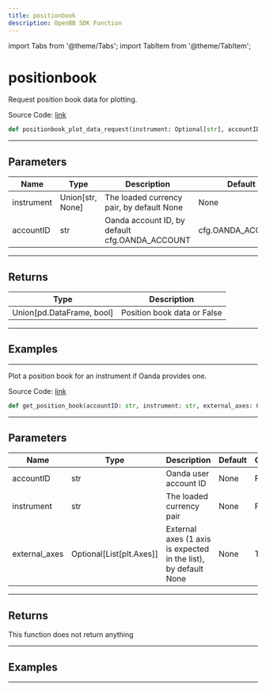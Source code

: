 ```yaml
---
title: positionbook
description: OpenBB SDK Function
---
```


import Tabs from '@theme/Tabs';
import TabItem from '@theme/TabItem';

# positionbook

<Tabs>
<TabItem value="model" label="Model" default>

Request position book data for plotting.

Source Code: [link](https://github.com/OpenBB-finance/OpenBBTerminal/tree/main/openbb_terminal/forex/oanda/oanda_model.py#L182)

```python
def positionbook_plot_data_request(instrument: Optional[str], accountID: str) -> None
```
---

## Parameters

| Name | Type | Description | Default | Optional |
| ---- | ---- | ----------- | ------- | -------- |
| instrument | Union[str, None] | The loaded currency pair, by default None | None | False |
| accountID | str | Oanda account ID, by default cfg.OANDA_ACCOUNT | cfg.OANDA_ACCOUNT | True |

---

## Returns

| Type | Description |
| ---- | ----------- |
| Union[pd.DataFrame, bool] | Position book data or False |

---

## Examples

---



</TabItem>
<TabItem value="view" label="View">

Plot a position book for an instrument if Oanda provides one.

Source Code: [link](https://github.com/OpenBB-finance/OpenBBTerminal/tree/main/openbb_terminal/forex/oanda/oanda_view.py#L116)

```python
def get_position_book(accountID: str, instrument: str, external_axes: Optional[List[matplotlib.axes._axes.Axes]]) -> None
```
---

## Parameters

| Name | Type | Description | Default | Optional |
| ---- | ---- | ----------- | ------- | -------- |
| accountID | str | Oanda user account ID | None | False |
| instrument | str | The loaded currency pair | None | False |
| external_axes | Optional[List[plt.Axes]] | External axes (1 axis is expected in the list), by default None | None | True |

---

## Returns

This function does not return anything

---

## Examples

---



</TabItem>
</Tabs>